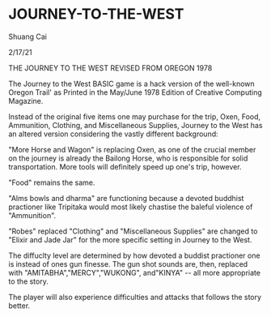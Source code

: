 # JOURNEY-TO-THE-WEST
Shuang Cai

2/17/21

THE JOURNEY TO THE WEST REVISED FROM OREGON 1978


The Journey to the West BASIC game is a hack version of the well-known Oregon Trail' 
as Printed in the May/June 1978 Edition of Creative Computing Magazine.


Instead of the original five items one may purchase for the trip,
Oxen, Food, Ammunition, Clothing, and Miscellaneous Supplies,
Journey to the West has an altered version considering the vastly different background:


"More Horse and Wagon" is replacing Oxen, as one of the crucial member on the journey
is already the Bailong Horse, who is responsible for solid transportation.
More tools will definitely speed up one's trip, however.


"Food" remains the same.


"Alms bowls and dharma" are functioning because a devoted buddhist practioner 
like Tripitaka would most likely chastise the baleful violence of "Ammunition". 


"Robes" replaced "Clothing" and "Miscellaneous Supplies" are changed to 
"Elixir and Jade Jar" for the more specific setting in Journey to the West.


The diffuclty level are determined by how devoted a buddist practioner one is instead
of ones gun finesse. The gun shot sounds are, then, replaced with 
"AMITABHA","MERCY","WUKONG", and"KINYA" -- all more appropriate to the story.


The player will also experience difficulties and attacks that follows the story better.
